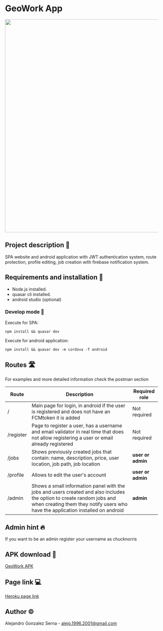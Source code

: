 # GeoWork App

<p align="center">
  <img  src="https://res.cloudinary.com/dlqmpatgu/image/upload/v1606454722/800_600_trans_5fc08c4928e1b_oz9c82.png" | width=700 />
</p>

## Project description :page_facing_up:

SPA website and android application with JWT authentication system, route protection, profile editing, job creation with firebase notification system.

## Requirements and installation :memo:

- Node.js installed.
- quasar cli installed.
- android studio (optional)

### Develop mode :construction_worker:

Execute for SPA:

```
npm install && quasar dev
```

Execute for android application:

```
npm install && quasar dev -m cordova -T android
```

## Routes :motorway:

For examples and more detailed information check the postman section

| **Route** | **Description** | **Required role** |
| ---------------- | --------------- | --------------- |
| / | Main page for login, in android if the user is registered and does not have an FCMtoken it is added | Not required
| /register | Page to register a user, has a username and email validator in real time that does not allow registering a user or email already registered| Not required
| /jobs | Shows previously created jobs that contain: name, description, price, user location, job path, job location | **user or admin**
| /profile | Allows to edit the user's account | **user or admin**
| /admin | Shows a small information panel with the jobs and users created and also includes the option to create random jobs and when creating them they notify users who have the application installed on android | **admin**

## Admin hint :fire:

If you want to be an admin register your username as chucknorris 

## APK download :iphone:

[GeoWork APK](https://github.com/alejogonza/geowork/blob/main/geowork/GeoWork.apk)

## Page link :computer:

[Heroku page link](https://geowork.herokuapp.com/)

## Author :copyright:

Alejandro Gonzalez Serna - alejo.1996.2001@gmail.com